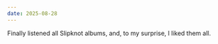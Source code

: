 ```yaml
---
date: 2025-08-28
---
```


Finally listened all Slipknot albums, and, to my surprise, I liked them all.